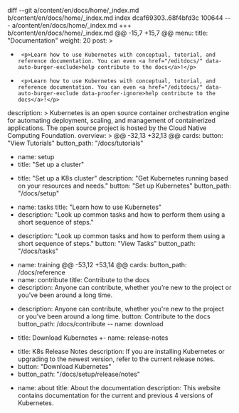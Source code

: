 diff --git a/content/en/docs/home/_index.md b/content/en/docs/home/_index.md
index dcaf69303..68f4bfd3c 100644
--- a/content/en/docs/home/_index.md
+++ b/content/en/docs/home/_index.md
@@ -15,7 +15,7 @@ menu:
     title: "Documentation"
     weight: 20
     post: >
-      <p>Learn how to use Kubernetes with conceptual, tutorial, and reference documentation. You can even <a href="/editdocs/" data-auto-burger-exclude>help contribute to the docs</a>!</p>
+      <p>Learn how to use Kubernetes with conceptual, tutorial, and reference documentation. You can even <a href="/editdocs/" data-auto-burger-exclude data-proofer-ignore>help contribute to the docs</a>!</p>
 description: >
   Kubernetes is an open source container orchestration engine for automating deployment, scaling, and management of containerized applications. The open source project is hosted by the Cloud Native Computing Foundation.
 overview: >
@@ -32,13 +32,13 @@ cards:
   button: "View Tutorials"
   button_path: "/docs/tutorials"
 - name: setup
-  title: "Set up a cluster"
+  title: "Set up a K8s cluster"
   description: "Get Kubernetes running based on your resources and needs."
   button: "Set up Kubernetes"
   button_path: "/docs/setup"
 - name: tasks
   title: "Learn how to use Kubernetes"
-  description: "Look up common tasks and how to perform them using a short sequence of steps."  
+  description: "Look up common tasks and how to perform them using a short sequence of steps."
   button: "View Tasks"
   button_path: "/docs/tasks"
 - name: training
@@ -53,12 +53,14 @@ cards:
   button_path: /docs/reference
 - name: contribute
   title: Contribute to the docs
-  description: Anyone can contribute, whether you’re new to the project or you’ve been around a long time.
+  description: Anyone can contribute, whether you're new to the project or you've been around a long time.
   button: Contribute to the docs
   button_path: /docs/contribute
-- name: download
-  title: Download Kubernetes
+- name: release-notes
+  title: K8s Release Notes
   description: If you are installing Kubernetes or upgrading to the newest version, refer to the current release notes.
+  button: "Download Kubernetes"
+  button_path: "/docs/setup/release/notes"
 - name: about
   title: About the documentation
   description: This website contains documentation for the current and previous 4 versions of Kubernetes.


